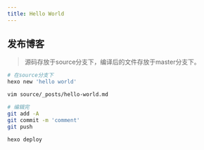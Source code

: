 ```yaml
---
title: Hello World
---
```

## 发布博客

> 源码存放于source分支下，编译后的文件存放于master分支下。

```bash
# 在source分支下
hexo new 'hello world'

vim source/_posts/hello-world.md

# 编辑完
git add -A
git commit -m 'comment'
git push

hexo deploy
```

